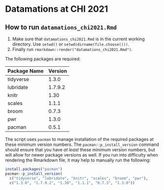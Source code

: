 
<!-- README.md is generated from README.Rmd. Please edit that file -->

# Datamations at CHI 2021

## How to run `datamations_chi2021.Rmd`

1.  Make sure that `datamations_chi2021.Rmd` is in the current working
    directory. Use `setwd()` or `setwd(dirname(file.choose()))`.
2.  Finally run `rmarkdown::render("datamations_chi2021.Rmd")`.

The following packages are required:

| Package Name | Version |
|:-------------|:--------|
| tidyverse    | 1.3.0   |
| lubridate    | 1.7.9.2 |
| knitr        | 1.30    |
| scales       | 1.1.1   |
| broom        | 0.7.3   |
| pwr          | 1.3.0   |
| pacman       | 0.5.1   |

The script uses `pacman` to manage installation of the required packages
at these minimum version numbers. The `pacman::p_install_version`
command should ensure that you have *at least* these minimum version
numbers, but will allow for newer package versions as well. If you run
into difficulty when rendering the Rmarkdown file, it may help to
manually run the following:

``` r
install.packages("pacman")
pacman::p_install_version(
  c("tidyverse", "lubridate", "knitr", "scales", "broom", "pwr"),
  c("1.3.0", "1.7.9.2", "1.30", "1.1.1", "0.7.3", "1.3.0"))
```

